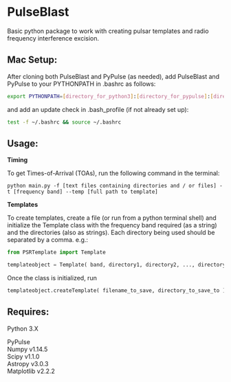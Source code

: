 # PulseBlast
Basic python package to work with creating pulsar templates and radio frequency interference excision.

## **Mac Setup:**

After cloning both PulseBlast and PyPulse (as needed), add PulseBlast and PyPulse to your PYTHONPATH in .bashrc as follows:

```bash
export PYTHONPATH=[directory_for_python3]:[directory_for_pypulse]:[directory_for_pulseblast]:$PYTHONPATH
```

and add an update check in .bash_profile (if not already set up):

```bash
test -f ~/.bashrc && source ~/.bashrc
```

## **Usage:**

**Timing**

To get Times-of-Arrival (TOAs), run the following command in the terminal:

```shell
python main.py -f [text files containing directories and / or files] -t [frequency band] --temp [full path to template]
```

**Templates**

To create templates, create a file (or run from a python terminal shell) and initialize the Template class with the frequency band required (as a string) and the directories (also as strings).
Each directory being used should be separated by a comma. e.g.:

```python
from PSRTemplate import Template

templateobject = Template( band, directory1, directory2, ..., directoryN )
```

Once the class is initialized, run

```python
templateobject.createTemplate( filename_to_save, directory_to_save_to )
```

## **Requires:**  

Python 3.X  

PyPulse  
Numpy v1.14.5  
Scipy v1.1.0  
Astropy v3.0.3  
Matplotlib v2.2.2
